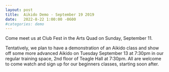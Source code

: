 ```yaml
---
layout: post
title:  Aikido Demo - September 19 2019
date:   2022-8-22 1:00:00 -0600
#categories: demo
---
```


Come meet us at Club Fest in the Arts Quad on Sunday, September 11.

Tentatively, we plan to have a demonstration of an Aikido class and show off some more advanced Aikido on Tuesday September 13 at 7:30pm in our regular training space, 2nd floor of Teagle Hall at 7:30pm. All are welcome to come watch and sign up for our beginners classes, starting soon after.

